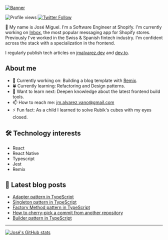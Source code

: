 [![Banner](https://user-images.githubusercontent.com/89982193/189514999-e650bed8-2f08-40bb-8380-72bda9b602c3.png)](https://www.jmalvarez.dev)

![Profile views](https://gpvc.arturio.dev/josemiguel-alvarez)
[![Twitter Follow](https://img.shields.io/twitter/follow/jmalvarezdev?style=social)](https://twitter.com/jmalvarezdev)

👋 My name is José Miguel. I'm a Software Engineer at Shopify. I'm currently working on [Inbox](https://www.shopify.com/inbox), the most popular messaging app for Shopify stores. Previously I've worked in the Swiss & Spanish fintech industry. I'm confident across the stack with a specialization in the frontend.

I regularly publish tech articles on [jmalvarez.dev](https://www.jmalvarez.dev/) and [dev.to](https://dev.to/jmalvarez).

## About me

- 🔨 Currently working on: Building a blog template with [Remix](https://remix.run).
- 🍀 Currently learning: Refactoring and Design patterns.
- 💭 Want to learn next: Deepen knowledge about the latest frontend build tools.
- 📫 How to reach me: jm.alvarez.vano@gmail.com
- ⚡ Fun fact: As a child I learned to solve Rubik's cubes with my eyes closed.

## 🛠️ Technology interests

- React
- React Native
- Typescript
- Jest
- Remix

## 📝 Latest blog posts

<!--START_SECTION:feed-->
* [Adapter pattern in TypeScript](https:&#x2F;&#x2F;www.jmalvarez.dev&#x2F;posts&#x2F;adapter-pattern-typescript)
* [Singleton pattern in TypeScript](https:&#x2F;&#x2F;www.jmalvarez.dev&#x2F;posts&#x2F;singleton-typescript)
* [Factory Method pattern in TypeScript](https:&#x2F;&#x2F;www.jmalvarez.dev&#x2F;posts&#x2F;factory-method-typescript)
* [How to cherry-pick a commit from another repository](https:&#x2F;&#x2F;www.jmalvarez.dev&#x2F;posts&#x2F;git-cherry-pick-from-another-repository)
* [Builder pattern in TypeScript](https:&#x2F;&#x2F;www.jmalvarez.dev&#x2F;posts&#x2F;builder-pattern-typescript)
<!--END_SECTION:feed-->

---

[![José's GitHub stats](https://github-readme-stats.vercel.app/api?username=josemiguel-alvarez)](https://github.com/josemiguel-alvarez/github-readme-stats)

